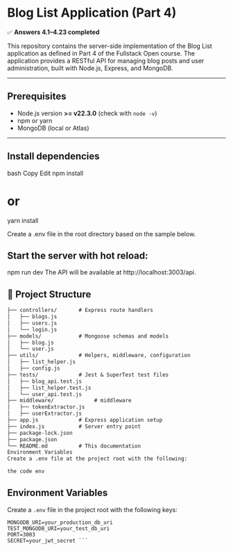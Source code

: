 # Blog List Application (Part 4)

✅ **Answers 4.1–4.23 completed**

This repository contains the server-side implementation of the Blog List application as defined in Part 4 of the Fullstack Open course. The application provides a RESTful API for managing blog posts and user administration, built with Node.js, Express, and MongoDB.

---

## Prerequisites

- Node.js version **>= v22.3.0** (check with `node -v`)  
- npm or yarn  
- MongoDB (local or Atlas)  

---

## Install dependencies
bash
Copy
Edit
npm install
# or
yarn install

Create a .env file in the root directory based on the sample below.

## Start the server with hot reload:

npm run dev
The API will be available at http://localhost:3003/api.

## 📁 Project Structure
```md
├── controllers/       # Express route handlers
│   ├── blogs.js
│   ├── users.js
│   └── login.js
├── models/            # Mongoose schemas and models
│   ├── blog.js
│   └── user.js
├── utils/             # Helpers, middleware, configuration
│   ├── list_helper.js
│   ├── config.js
├── tests/             # Jest & SuperTest test files
│   ├── blog_api.test.js
│   ├── list_helper.test.js
│   └── user_api.test.js
├── middleware/             # middleware
│   ├── tokenExtractor.js
│   ├── userExtractor.js
├── app.js             # Express application setup
├── index.js           # Server entry point
├── package-lock.json   
├── package.json
└── README.md          # This documentation
Environment Variables
Create a .env file at the project root with the following:

the code env
```
## Environment Variables

Create a `.env` file in the project root with the following keys:

```dotenv
MONGODB_URI=your_production_db_uri
TEST_MONGODB_URI=your_test_db_uri
PORT=3003
SECRET=your_jwt_secret ```